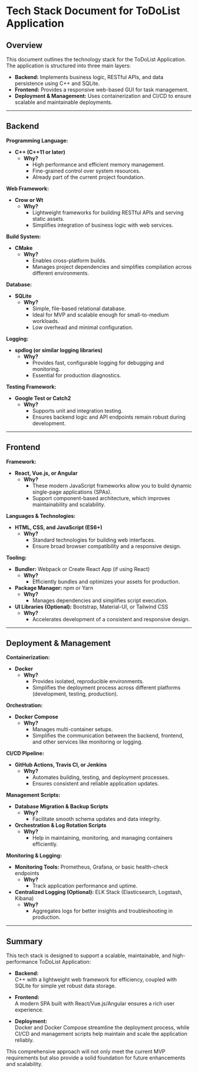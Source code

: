 # Tech Stack Document for ToDoList Application

## Overview
This document outlines the technology stack for the ToDoList Application. The application is structured into three main layers:
- **Backend:** Implements business logic, RESTful APIs, and data persistence using C++ and SQLite.
- **Frontend:** Provides a responsive web-based GUI for task management.
- **Deployment & Management:** Uses containerization and CI/CD to ensure scalable and maintainable deployments.

---

## Backend

**Programming Language:**  
- **C++ (C++11 or later)**
  - **Why?**  
    - High performance and efficient memory management.
    - Fine-grained control over system resources.
    - Already part of the current project foundation.

**Web Framework:**  
- **Crow or Wt**
  - **Why?**  
    - Lightweight frameworks for building RESTful APIs and serving static assets.
    - Simplifies integration of business logic with web services.

**Build System:**  
- **CMake**
  - **Why?**  
    - Enables cross-platform builds.
    - Manages project dependencies and simplifies compilation across different environments.

**Database:**  
- **SQLite**
  - **Why?**  
    - Simple, file-based relational database.
    - Ideal for MVP and scalable enough for small-to-medium workloads.
    - Low overhead and minimal configuration.

**Logging:**  
- **spdlog (or similar logging libraries)**
  - **Why?**  
    - Provides fast, configurable logging for debugging and monitoring.
    - Essential for production diagnostics.

**Testing Framework:**  
- **Google Test or Catch2**
  - **Why?**  
    - Supports unit and integration testing.
    - Ensures backend logic and API endpoints remain robust during development.

---

## Frontend

**Framework:**  
- **React, Vue.js, or Angular**
  - **Why?**  
    - These modern JavaScript frameworks allow you to build dynamic single-page applications (SPAs).
    - Support component-based architecture, which improves maintainability and scalability.

**Languages & Technologies:**  
- **HTML, CSS, and JavaScript (ES6+)**
  - **Why?**  
    - Standard technologies for building web interfaces.
    - Ensure broad browser compatibility and a responsive design.

**Tooling:**  
- **Bundler:** Webpack or Create React App (if using React)
  - **Why?**  
    - Efficiently bundles and optimizes your assets for production.
- **Package Manager:** npm or Yarn
  - **Why?**  
    - Manages dependencies and simplifies script execution.
- **UI Libraries (Optional):** Bootstrap, Material-UI, or Tailwind CSS
  - **Why?**  
    - Accelerates development of a consistent and responsive design.

---

## Deployment & Management

**Containerization:**  
- **Docker**
  - **Why?**  
    - Provides isolated, reproducible environments.
    - Simplifies the deployment process across different platforms (development, testing, production).

**Orchestration:**  
- **Docker Compose**
  - **Why?**  
    - Manages multi-container setups.
    - Simplifies the communication between the backend, frontend, and other services like monitoring or logging.

**CI/CD Pipeline:**  
- **GitHub Actions, Travis CI, or Jenkins**
  - **Why?**  
    - Automates building, testing, and deployment processes.
    - Ensures consistent and reliable application updates.

**Management Scripts:**  
- **Database Migration & Backup Scripts**
  - **Why?**  
    - Facilitate smooth schema updates and data integrity.
- **Orchestration & Log Rotation Scripts**
  - **Why?**  
    - Help in maintaining, monitoring, and managing containers efficiently.

**Monitoring & Logging:**  
- **Monitoring Tools:** Prometheus, Grafana, or basic health-check endpoints
  - **Why?**  
    - Track application performance and uptime.
- **Centralized Logging (Optional):** ELK Stack (Elasticsearch, Logstash, Kibana)
  - **Why?**  
    - Aggregates logs for better insights and troubleshooting in production.

---

## Summary

This tech stack is designed to support a scalable, maintainable, and high-performance ToDoList Application:

- **Backend:**  
  C++ with a lightweight web framework for efficiency, coupled with SQLite for simple yet robust data storage.

- **Frontend:**  
  A modern SPA built with React/Vue.js/Angular ensures a rich user experience.

- **Deployment:**  
  Docker and Docker Compose streamline the deployment process, while CI/CD and management scripts help maintain and scale the application reliably.

This comprehensive approach will not only meet the current MVP requirements but also provide a solid foundation for future enhancements and scalability.